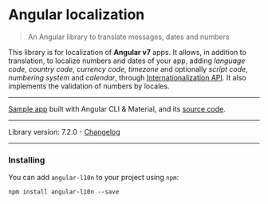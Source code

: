 # Angular localization
> An Angular library to translate messages, dates and numbers

This library is for localization of **Angular v7** apps. 
It allows, in addition to translation, to localize numbers and dates of your app, adding _language code_, _country code_, _currency code_, _timezone_ and optionally _script code_, _numbering system_ and _calendar_, through [Internationalization API](spec/configuration.md#intl-api). It also implements the validation of numbers by locales.

---

[Sample app](http://robisim74.github.io/angular-l10n-sample) built with Angular CLI & Material, and its [source code](https://github.com/robisim74/angular-l10n-sample).

---

Library version: 7.2.0 - [Changelog](https://github.com/robisim74/angular-l10n/releases) 

---

### Installing
You can add `angular-l10n` to your project using `npm`:
```Shell
npm install angular-l10n --save 
```
